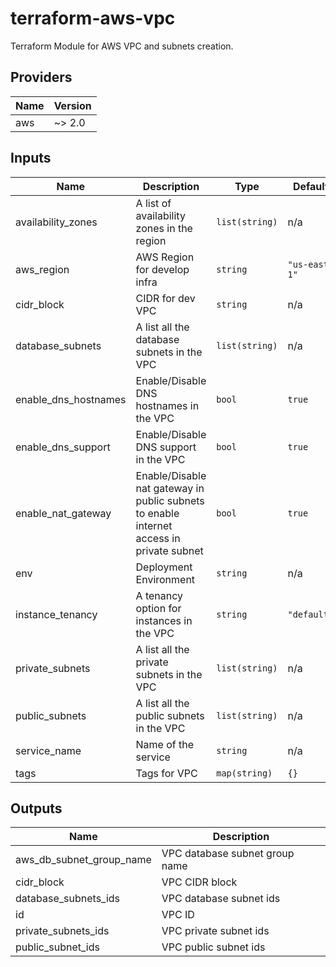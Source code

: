 # terraform-aws-vpc
Terraform Module for AWS VPC and subnets creation.
## Providers

| Name | Version |
|------|---------|
| aws | ~> 2.0 |

## Inputs

| Name | Description | Type | Default | Required |
|------|-------------|------|---------|:-----:|
| availability\_zones | A list of availability zones in the region | `list(string)` | n/a | yes |
| aws\_region | AWS Region for develop infra | `string` | `"us-east-1"` | no |
| cidr\_block | CIDR for dev VPC | `string` | n/a | yes |
| database\_subnets | A list all the database subnets in the VPC | `list(string)` | n/a | yes |
| enable\_dns\_hostnames | Enable/Disable DNS hostnames in the VPC | `bool` | `true` | no |
| enable\_dns\_support | Enable/Disable DNS support in the VPC | `bool` | `true` | no |
| enable\_nat\_gateway | Enable/Disable nat gateway in public subnets to enable internet access in private subnet | `bool` | `true` | no |
| env | Deployment Environment | `string` | n/a | yes |
| instance\_tenancy | A tenancy option for instances in the VPC | `string` | `"default"` | no |
| private\_subnets | A list all the private subnets in the VPC | `list(string)` | n/a | yes |
| public\_subnets | A list all the public subnets in the VPC | `list(string)` | n/a | yes |
| service\_name | Name of the service | `string` | n/a | yes |
| tags | Tags for VPC | `map(string)` | `{}` | no |

## Outputs

| Name | Description |
|------|-------------|
| aws\_db\_subnet\_group\_name | VPC database subnet group name |
| cidr\_block | VPC CIDR block |
| database\_subnets\_ids | VPC database subnet ids |
| id | VPC ID |
| private\_subnets\_ids | VPC private subnet ids |
| public\_subnet\_ids | VPC public subnet ids |

